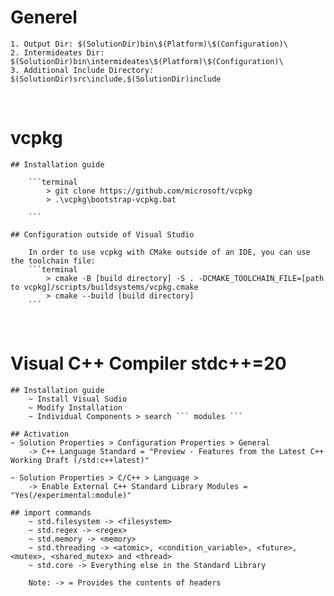 # Generel
    1. Output Dir: $(SolutionDir)bin\$(Platform)\$(Configuration)\
    2. Intermideates Dir: $(SolutionDir)bin\intermideates\$(Platform)\$(Configuration)\
    3. Additional Include Directory: $(SolutionDir)src\include,$(SolutionDir)include

</br>

# vcpkg
    ## Installation guide

        ```terminal
            > git clone https://github.com/microsoft/vcpkg
            > .\vcpkg\bootstrap-vcpkg.bat

        ```

    ## Configuration outside of Visual Studio

        In order to use vcpkg with CMake outside of an IDE, you can use the toolchain file:
        ```terminal
            > cmake -B [build directory] -S . -DCMAKE_TOOLCHAIN_FILE=[path to vcpkg]/scripts/buildsystems/vcpkg.cmake
            > cmake --build [build directory]
        ```

</br>

# Visual C++ Compiler stdc++=20

    ## Installation guide
        ~ Install Visual Sudio
        ~ Modify Installation
        ~ Individual Components > search ``` modules ```

    ## Activation
    ~ Solution Properties > Configuration Properties > General
        -> C++ Language Standard = "Preview - Features from the Latest C++ Working Draft (/std:c++latest)"

    ~ Solution Properties > C/C++ > Language >
        -> Enable External C++ Standard Library Modules = "Yes(/experimental:module)"

    ## import commands
        ~ std.filesystem -> <filesystem>
        ~ std.regex -> <regex>
        ~ std.memory -> <memory>
        ~ std.threading -> <atomic>, <condition_variable>, <future>, <mutex>, <shared_mutex> and <thread>
        ~ std.core -> Everything else in the Standard Library

        Note: -> = Provides the contents of headers

